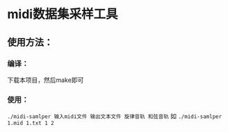 # midi数据集采样工具
## 使用方法：
### 编译：
下载本项目，然后make即可
### 使用：
`./midi-samlper 输入midi文件 输出文本文件 旋律音轨 和弦音轨`
如
`./midi-samlper 1.mid 1.txt 1 2`
